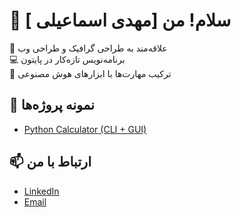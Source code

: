 # 👋 سلام! من [مهدی اسماعیلی ]

🎨 علاقه‌مند به طراحی گرافیک و طراحی وب  
💻 برنامه‌نویس تازه‌کار در پایتون  
🚀 ترکیب مهارت‌ها با ابزارهای هوش مصنوعی  

## 📂 نمونه پروژه‌ها
- [Python Calculator (CLI + GUI)](https://github.com/Mahdighti/python_calculator/blob/main/calcutator%20s.py) 


## 📫 ارتباط با من
- [LinkedIn](https://www.linkedin.com/me?trk=p_mwlite_feed-secondary_nav)
- [Email](mahdi.esmaeeli2009@gmail.com) 

